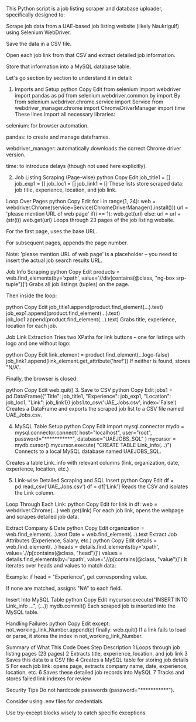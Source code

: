 This Python script is a job listing scraper and database uploader, specifically designed to:

Scrape job data from a UAE-based job listing website (likely Naukrigulf) using Selenium WebDriver.

Save the data in a CSV file.

Open each job link from that CSV and extract detailed job information.

Store that information into a MySQL database table.

Let's go section by section to understand it in detail:

1. Imports and Setup
python
Copy
Edit
from selenium import webdriver
import pandas as pd
from selenium.webdriver.common.by import By
from selenium.webdriver.chrome.service import Service
from webdriver_manager.chrome import ChromeDriverManager
import time
These lines import all necessary libraries:

selenium: for browser automation.

pandas: to create and manage dataframes.

webdriver_manager: automatically downloads the correct Chrome driver version.

time: to introduce delays (though not used here explicitly).

2. Job Listing Scraping (Page-wise)
python
Copy
Edit
job_title1 = []
job_exp1 = []
job_loc1 = []
job_link1 = []
These lists store scraped data: job title, experience, location, and job link.

Loop Over Pages
python
Copy
Edit
for i in range(1, 24):
    web = webdriver.Chrome(service=Service(ChromeDriverManager().install()))
    url = 'please mention URL of web page'
    if(i == 1): 
        web.get(url)
    else:
        url = url + (str(i))
        web.get(url)
Loops through 23 pages of the job listing website.

For the first page, uses the base URL.

For subsequent pages, appends the page number.

Note: 'please mention URL of web page' is a placeholder – you need to insert the actual job search results URL.

Job Info Scraping
python
Copy
Edit
products = web.find_elements(by='xpath', value='//div[contains(@class, "ng-box srp-tuple")]')
Grabs all job listings (tuples) on the page.

Then inside the loop:

python
Copy
Edit
job_title1.append(product.find_element(...).text)
job_exp1.append(product.find_element(...).text)
job_loc1.append(product.find_element(...).text)
Grabs title, experience, location for each job.

Job Link Extraction
Tries two XPaths for link buttons – one for listings with logo and one without logo:

python
Copy
Edit
link_element = product.find_element(...logo-false)
job_link1.append(link_element.get_attribute('href'))
If neither is found, stores "N/A".

Finally, the browser is closed:

python
Copy
Edit
web.quit()
3. Save to CSV
python
Copy
Edit
jobs1 = pd.DataFrame({"Title": job_title1, "Experience": job_exp1, "Location": job_loc1, "Link": job_link1})
jobs1.to_csv('UAE_Jobs.csv', index='False')
Creates a DataFrame and exports the scraped job list to a CSV file named UAE_Jobs.csv.

4. MySQL Table Setup
python
Copy
Edit
import mysql.connector
mydb = mysql.connector.connect(
  host="localhost",
  user="root",
  password="***********",
  database="UAEJOBS_SQL"
)
mycursor = mydb.cursor()
mycursor.execute(
    "CREATE TABLE Link_info(...)")
Connects to a local MySQL database named UAEJOBS_SQL.

Creates a table Link_info with relevant columns (link, organization, date, experience, location, etc.)

5. Link-wise Detailed Scraping and SQL Insert
python
Copy
Edit
df = pd.read_csv('UAE_Jobs.csv')
df = df['Link']
Reads the CSV and isolates the Link column.

Loop Through Each Link:
python
Copy
Edit
for link in df:
    web = webdriver.Chrome(...) 
    web.get(link)
For each job link, opens the webpage and scrapes detailed job data.

Extract Company & Date
python
Copy
Edit
organization = web.find_element(...).text
Date = web.find_element(...).text
Extract Job Attributes (Experience, Salary, etc.)
python
Copy
Edit
details = web.find_element(...)
heads = details.find_elements(by='xpath', value='.//p[contains(@class, "head")]')
values = details.find_elements(by='xpath', value='.//p[contains(@class, "value")]')
It iterates over heads and values to match data:

Example: if head = "Experience", get corresponding value.

If none are matched, assigns "NA" to each field.

Insert Into MySQL Table
python
Copy
Edit
mycursor.execute("INSERT INTO Link_info ...", (...))
mydb.commit()
Each scraped job is inserted into the MySQL table.

Handling Failures
python
Copy
Edit
except:
    not_working_link_Number.append(c)
finally:
    web.quit()
If a link fails to load or parse, it stores the index in not_working_link_Number.

Summary of What This Code Does
Step	Description
1	Loops through job listing pages (23 pages)
2	Extracts title, experience, location, and job link
3	Saves this data to a CSV file
4	Creates a MySQL table for storing job details
5	For each job link: opens page, extracts company name, date, experience, location, etc.
6	Saves these detailed job records into MySQL
7	Tracks and stores failed link indexes for review

Security Tips
Do not hardcode passwords (password="***********").

Consider using .env files for credentials.

Use try-except blocks wisely to catch specific exceptions.
